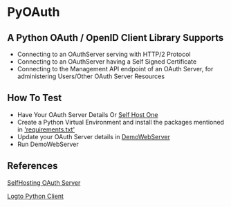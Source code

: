 # PyOAuth
## A Python OAuth / OpenID Client Library Supports
* Connecting to an OAuthServer serving with HTTP/2 Protocol
* Connecting to an OAuthServer having a Self Signed Certificate
* Connecting to the Management API endpoint of an OAuth Server, for administering Users/Other OAuth Server Resources

## How To Test
* Have Your OAuth Server Details Or [Self Host One](https://github.com/avarghesein/PyOAuth/blob/main/PyOAuthTest/SelfHostOAuthServer.md)
* Create a Python Virtual Environment and install the packages mentioned in ['requirements.txt'](https://github.com/avarghesein/PyOAuth/blob/main/PyOAuthTest/requirements.txt)
* Update your OAuth Server details in [DemoWebServer](https://github.com/avarghesein/PyOAuth/blob/main/PyOAuthTest/DemoWebServer.py)
* Run DemoWebServer

## References
  [SelfHosting OAuth Server](https://github.com/logto-io/logto/blob/master/docker-compose.yml)
  
  [Logto Python Client](https://github.com/logto-io/python/tree/master)
